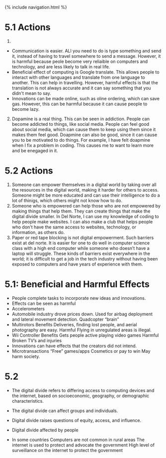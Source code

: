 {% include navigation.html %}

# 5.1 Actions

1. 
* Communication is easier. ALl you need to do is type something and send it, instead of having to travel somewhere to send a message. However, it is harmful because peole become very reliaible on computers and technology, and are less likely to talk in real life.
* Beneficial effect of computing is Google translate. This allows people to interact with other languages and translate from one language to another. This can help in travelling. However, harmful effects is that the translation is not always accurate and it can say something that you didn't mean to say.
* Innovations can be made online, such as oline ordering, which can save gas. However, this can be harmful because it can cause people to become lazy.

2. Dopamine is a real thing. This can be seen in addiction. People can become addicted to things, like social media. People can feel good about social media, which can cause them to keep using them since it makes them feel good. Doapmine can also be good, since it can cause you to be motivated to do things. For example, I have felt doapmine when I fix a problem in coding. This causes me to want to learn more and be enegaged in it.

# 5.2 Actions

1. Someone can empower themselves in a digital world by taking over all the resources in the digital world, making it harder for others to access. Someone might be more educated and can use their intelligence to do a lot of thinigs, which others might not know how to do.
2. Someone who is empowered can help those who are not empowered by making things that help them. They can create things that make the digital divide smaller. In Del Norte, I can use my knowledge of coding to help people make websites. I can also make a club that helps people who don't have the same access to websites, technology, or information, as others do.
3. Paper or red tape blocking is not digital empowerment. Such barriers exist at del norte. It is easier for one to do well in computer science class with a high end computer while someone who doesn’t have a laptop will struggle. These kinds of barriers exist everywhere in the world; it is difficult to get a job in the tech industry without having been exposed to computers and have years of experience with them.

# 5.1: Beneficial and Harmful Effects

* People complete tasks to incorporate new ideas and innovations. 
* Effects can be seen as harmful
* Accelerometers
* Automobile industry drove prices down.
Used for airbag deployment and lateral movement detection.
Quadcopter “brain”
* Multirotors
Benefits
Deliveries, finding lost people, and aerial photography are easy.
Harmful
Flying in unregulated areas is illegal.
* Wii Controller 
Benefits
Gets people active playing video games
Harmful
Broken TV’s and injuries
* Innovations can have effects that the creators did not intend. 
* Microtransactions
“Free” games/apps
Cosmetics or pay to win
May harm society.


# 5.2

* The digital divide refers to differing access to computing devices and the internet, based on socioeconomic, geography, or demographic characteristics.
* The digital divide can affect groups and individuals.
* Digital divide raises questions of equity, access, and influence.
* Digital divide affected by people

* In some countries
Computers are not common in rural areas
The internet is used to protect and advocate the government
High level of surveillance on the internet to protect the government
